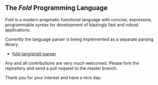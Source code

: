 ## The _Fold_ Programming Language


_Fold_ is a modern pragmatic functional language with concise, expressive, programmable syntax for development of blazingly fast and robust applications.

Currently the language parser is being implemented as a separate parsing library:

- [fold-lang/pratt-parser](https://github.com/fold-lang/pratt-parser)

Any and all contributions are very much welcomed. Please fork the repository and send a pull request to the master branch.

Thank you for your interest and have a nice day.
